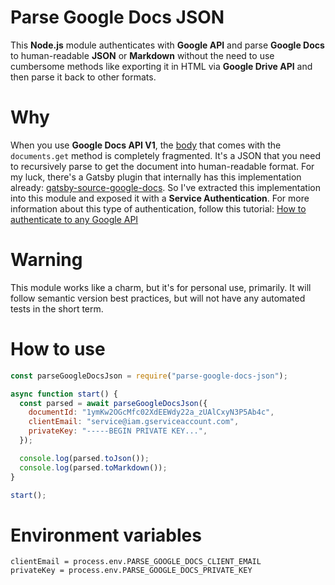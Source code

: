 # Parse Google Docs JSON

This **Node.js** module authenticates with **Google API** and parse **Google Docs** to human-readable **JSON** or **Markdown** without the need to use cumbersome methods like exporting it in HTML via **Google Drive API** and then parse it back to other formats.

# Why

When you use **Google Docs API V1**, the [body](https://developers.google.com/docs/api/reference/rest/v1/documents#Body) that comes with the `documents.get` method is completely fragmented. It's a JSON that you need to recursively parse to get the document into human-readable format. For my luck, there's a Gatsby plugin that internally has this implementation already: [gatsby-source-google-docs](https://github.com/cedricdelpoux/gatsby-source-google-docs). So I've extracted this implementation into this module and exposed it with a **Service Authentication**. For more information about this type of authentication, follow this tutorial: [How to authenticate to any Google API](https://flaviocopes.com/google-api-authentication)

# Warning

This module works like a charm, but it's for personal use, primarily. It will follow semantic version best practices, but will not have any automated tests in the short term.

# How to use

```js
const parseGoogleDocsJson = require("parse-google-docs-json");

async function start() {
  const parsed = await parseGoogleDocsJson({
    documentId: "1ymKw2OGcMfc02XdEEWdy22a_zUAlCxyN3P5Ab4c",
    clientEmail: "service@iam.gserviceaccount.com",
    privateKey: "-----BEGIN PRIVATE KEY...",
  });

  console.log(parsed.toJson());
  console.log(parsed.toMarkdown());
}

start();
```

# Environment variables

```
clientEmail = process.env.PARSE_GOOGLE_DOCS_CLIENT_EMAIL
privateKey = process.env.PARSE_GOOGLE_DOCS_PRIVATE_KEY
```
